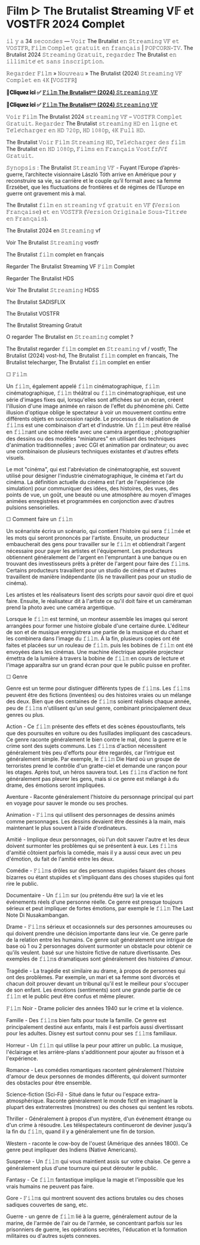 # 𝔽ilm ▷ The Brutalist 𝐒treaming V𝔽 et VO𝐒T𝔽R 2024 𝐂omplet
𝚒𝚕 𝚢 𝚊 34 𝚜𝚎𝚌𝚘𝚗𝚍𝚎𝚜 — 𝚅𝚘𝚒𝚛 The Brutalist 𝚎𝚗 𝚂𝚝𝚛𝚎𝚊𝚖𝚒𝚗𝚐 𝚅𝙵 𝚎𝚝 𝚅𝙾𝚂𝚃𝙵𝚁, 𝙵𝚒𝚕𝚖 𝙲𝚘𝚖𝚙𝚕𝚎𝚝 𝚐𝚛𝚊𝚝𝚞𝚒𝚝 𝚎𝚗 𝚏𝚛𝚊𝚗𝚌̧𝚊𝚒𝚜 | 𝙿𝙾𝙿𝙲𝙾𝚁𝙽-𝚃𝚅. The Brutalist 2024 𝚂𝚝𝚛𝚎𝚊𝚖𝚒𝚗𝚐 𝙶𝚛𝚊𝚝𝚞𝚒𝚝, 𝚛𝚎𝚐𝚊𝚛𝚍𝚎𝚛 The Brutalist 𝚎𝚗 𝚒𝚕𝚕𝚒𝚖𝚒𝚝𝚎́ 𝚎𝚝 𝚜𝚊𝚗𝚜 𝚒𝚗𝚜𝚌𝚛𝚒𝚙𝚝𝚒𝚘𝚗.

𝚁𝚎𝚐𝚊𝚛𝚍𝚎𝚛 𝙵𝚒𝚕𝚖 » 𝙽𝚘𝚞𝚟𝚎𝚊𝚞 » The Brutalist (2024) 𝚂𝚝𝚛𝚎𝚊𝚖𝚒𝚗𝚐 𝚅𝙵 𝙲𝚘𝚖𝚙𝚕𝚎𝚝 𝚎𝚗 𝟺𝙺 [𝚅𝙾𝚂𝚃𝙵𝚁]

**🔸𝐂𝐥𝐢𝐪𝐮𝐞𝐳 𝐢𝐜𝐢 ✅ [𝙵𝚒𝚕𝚖 The Brutalistᴴᴰ (2024) 𝚂𝚝𝚛𝚎𝚊𝚖𝚒𝚗𝚐 𝚅𝙵](https://t.co/hRjJEEOhGJ)**

**🔸𝐂𝐥𝐢𝐪𝐮𝐞𝐳 𝐢𝐜𝐢 ✅ [𝙵𝚒𝚕𝚖 The Brutalistᴴᴰ (2024) 𝚂𝚝𝚛𝚎𝚊𝚖𝚒𝚗𝚐 𝚅𝙵](https://t.co/hRjJEEOhGJ)**

𝚅𝚘𝚒𝚛 𝙵𝚒𝚕𝚖 The Brutalist 2024 𝚜𝚝𝚛𝚎𝚊𝚖𝚒𝚗𝚐 𝚅𝙵 – 𝚅𝙾𝚂𝚃𝙵𝚁 𝙲𝚘𝚖𝚙𝚕𝚎𝚝 𝙶𝚛𝚊𝚝𝚞𝚒𝚝. 𝚁𝚎𝚐𝚊𝚛𝚍𝚎𝚛 The Brutalist 𝚜𝚝𝚛𝚎𝚊𝚖𝚒𝚗𝚐 𝙷𝙳 𝚎𝚗 𝚕𝚒𝚐𝚗𝚎 𝚎𝚝 𝚃𝚎́𝚕𝚎́𝚌𝚑𝚊𝚛𝚐𝚎𝚛 𝚎𝚗 𝙷𝙳 𝟽𝟸𝟶𝚙, 𝙷𝙳 𝟷𝟶𝟾𝟶𝚙, 𝟺𝙺 𝙵𝚞𝚕𝚕 𝙷𝙳.

The Brutalist 𝚅𝚘𝚒𝚛 𝙵𝚒𝚕𝚖 𝚂𝚝𝚛𝚎𝚊𝚖𝚒𝚗𝚐 𝙷𝙳, 𝚃𝚎́𝚕𝚎́𝚌𝚑𝚊𝚛𝚐𝚎𝚛 𝚍𝚎𝚜 𝚏𝚒𝚕𝚖 The Brutalist 𝚎𝚗 𝙷𝙳 𝟷𝟶𝟾𝟶𝚙, 𝙵𝚒𝚕𝚖𝚜 𝚎𝚗 𝙵𝚛𝚊𝚗𝚌̧𝚊𝚒𝚜 𝚅𝚘𝚜𝚝𝚏𝚛/𝚅𝚏 𝙶𝚛𝚊𝚝𝚞𝚒𝚝.

𝚂𝚢𝚗𝚘𝚙𝚜𝚒𝚜 : The Brutalist 𝚂𝚝𝚛𝚎𝚊𝚖𝚒𝚗𝚐 𝚅𝙵 - Fuyant l’Europe d’après-guerre, l’architecte visionnaire László Tóth arrive en Amérique pour y reconstruire sa vie, sa carrière et le couple qu’il formait avec sa femme Erzsébet, que les fluctuations de frontières et de régimes de l’Europe en guerre ont gravement mis à mal.

The Brutalist 𝚏𝚒𝚕𝚖 𝚎𝚗 𝚜𝚝𝚛𝚎𝚊𝚖𝚒𝚗𝚐 𝚟𝚏 𝚐𝚛𝚊𝚝𝚞𝚒𝚝 𝚎𝚗 𝚅𝙵 (𝚅𝚎𝚛𝚜𝚒𝚘𝚗 𝙵𝚛𝚊𝚗𝚌̧𝚊𝚒𝚜𝚎) 𝚎𝚝 𝚎𝚗 𝚅𝙾𝚂𝚃𝙵𝚁 (𝚅𝚎𝚛𝚜𝚒𝚘𝚗 𝙾𝚛𝚒𝚐𝚒𝚗𝚊𝚕𝚎 𝚂𝚘𝚞𝚜-𝚃𝚒𝚝𝚛𝚎́𝚎 𝚎𝚗 𝙵𝚛𝚊𝚗𝚌̧𝚊𝚒𝚜).

The Brutalist 2024 en 𝚂𝚝𝚛𝚎𝚊𝚖𝚒𝚗𝚐 vf

Voir The Brutalist 𝚂𝚝𝚛𝚎𝚊𝚖𝚒𝚗𝚐 vostfr

The Brutalist 𝚏𝚒𝚕𝚖 complet en français

Regarder The Brutalist Streaming VF 𝙵𝚒𝚕𝚖 Complet

Regarder The Brutalist HDS

Voir The Brutalist 𝚂𝚝𝚛𝚎𝚊𝚖𝚒𝚗𝚐 HDSS

The Brutalist SADISFLIX

The Brutalist VOSTFR

The Brutalist Streaming Gratuit

O regarder The Brutalist en 𝚂𝚝𝚛𝚎𝚊𝚖𝚒𝚗𝚐 complet ?

The Brutalist regarder 𝚏𝚒𝚕𝚖 complet en 𝚂𝚝𝚛𝚎𝚊𝚖𝚒𝚗𝚐 vf / vostfr, The Brutalist (2024) vost-hd, The Brutalist 𝚏𝚒𝚕𝚖 complet en francais, The Brutalist telecharger, The Brutalist 𝚏𝚒𝚕𝚖 complet en entier

☐ 𝙵𝚒𝚕𝚖

Un 𝚏𝚒𝚕𝚖, également appelé 𝚏𝚒𝚕𝚖 cinématographique, 𝚏𝚒𝚕𝚖 cinématographique, 𝚏𝚒𝚕𝚖 théâtral ou 𝚏𝚒𝚕𝚖 cinématographique, est une série d'images fixes qui, lorsqu'elles sont affichées sur un écran, créent l'illusion d'une image animée en raison de l'effet du phénomène phi. Cette illusion d'optique oblige le spectateur à voir un mouvement continu entre différents objets en succession rapide. Le processus de réalisation de 𝚏𝚒𝚕𝚖s est une combinaison d'art et d'industrie. Un 𝚏𝚒𝚕𝚖 peut être réalisé en 𝚏𝚒𝚕𝚖ant une scène réelle avec une caméra argentique ; photographier des dessins ou des modèles "miniatures" en utilisant des techniques d'animation traditionnelles ; avec CGI et animation par ordinateur; ou avec une combinaison de plusieurs techniques existantes et d'autres effets visuels.

Le mot "cinéma", qui est l'abréviation de cinématographie, est souvent utilisé pour désigner l'industrie cinématographique, le cinéma et l'art du cinéma. La définition actuelle du cinéma est l'art de l'expérience (de simulation) pour communiquer des idées, des histoires, des vues, des points de vue, un goût, une beauté ou une atmosphère au moyen d'images animées enregistrées et programmées en conjonction avec d'autres pulsions sensorielles.

☐ Comment faire un 𝚏𝚒𝚕𝚖

Un scénariste écrira un scénario, qui contient l'histoire qui sera 𝚏𝚒𝚕𝚖ée et les mots qui seront prononcés par l'artiste. Ensuite, un producteur embaucherait des gens pour travailler sur le 𝚏𝚒𝚕𝚖 et obtiendrait l'argent nécessaire pour payer les artistes et l'équipement. Les producteurs obtiennent généralement de l'argent en l'empruntant à une banque ou en trouvant des investisseurs prêts à prêter de l'argent pour faire des 𝚏𝚒𝚕𝚖s. Certains producteurs travaillent pour un studio de cinéma et d'autres travaillent de manière indépendante (ils ne travaillent pas pour un studio de cinéma).

Les artistes et les réalisateurs lisent des scripts pour savoir quoi dire et quoi faire. Ensuite, le réalisateur dit à l'artiste ce qu'il doit faire et un caméraman prend la photo avec une caméra argentique.

Lorsque le 𝚏𝚒𝚕𝚖 est terminé, un monteur assemble les images qui seront arrangées pour former une histoire globale d'une certaine durée. L'éditeur de son et de musique enregistrera une partie de la musique et du chant et les combinera dans l'image du 𝚏𝚒𝚕𝚖. À la fin, plusieurs copies ont été faites et placées sur un rouleau de 𝚏𝚒𝚕𝚖. puis les bobines de 𝚏𝚒𝚕𝚖 ont été envoyées dans les cinémas. Une machine électrique appelée projecteur émettra de la lumière à travers la bobine de 𝚏𝚒𝚕𝚖 en cours de lecture et l'image apparaîtra sur un grand écran pour que le public puisse en profiter.

☐ Genre

Genre est un terme pour distinguer différents types de 𝚏𝚒𝚕𝚖s. Les 𝚏𝚒𝚕𝚖s peuvent être des fictions (inventées) ou des histoires vraies ou un mélange des deux. Bien que des centaines de 𝚏𝚒𝚕𝚖s soient réalisés chaque année, peu de 𝚏𝚒𝚕𝚖s n'utilisent qu'un seul genre, combinant principalement deux genres ou plus.

Action - Ce 𝚏𝚒𝚕𝚖 présente des effets et des scènes époustouflants, tels que des poursuites en voiture ou des fusillades impliquant des cascadeurs. Ce genre raconte généralement le bien contre le mal, donc la guerre et le crime sont des sujets communs. Les 𝚏𝚒𝚕𝚖s d'action nécessitent généralement très peu d'efforts pour être regardés, car l'intrigue est généralement simple. Par exemple, le 𝚏𝚒𝚕𝚖 Die Hard où un groupe de terroristes prend le contrôle d'un gratte-ciel et demande une rançon pour les otages. Après tout, un héros sauvera tout. Les 𝚏𝚒𝚕𝚖s d'action ne font généralement pas pleurer les gens, mais si ce genre est mélangé à du drame, des émotions seront impliquées.

Aventure - Raconte généralement l'histoire du personnage principal qui part en voyage pour sauver le monde ou ses proches.

Animation - 𝙵𝚒𝚕𝚖s qui utilisent des personnages de dessins animés comme personnages. Les dessins devaient être dessinés à la main, mais maintenant le plus souvent à l'aide d'ordinateurs.

Amitié - Implique deux personnages, où l'un doit sauver l'autre et les deux doivent surmonter les problèmes qui se présentent à eux. Les 𝚏𝚒𝚕𝚖s d'amitié côtoient parfois la comédie, mais il y a aussi ceux avec un peu d'émotion, du fait de l'amitié entre les deux.

Comédie - 𝙵𝚒𝚕𝚖s drôles sur des personnes stupides faisant des choses bizarres ou étant stupides et s'impliquant dans des choses stupides qui font rire le public.

Documentaire - Un 𝚏𝚒𝚕𝚖 sur (ou prétendu être sur) la vie et les événements réels d'une personne réelle. Ce genre est presque toujours sérieux et peut impliquer de fortes émotions, par exemple le 𝚏𝚒𝚕𝚖 The Last Note Di Nusakambangan.

Drame - 𝙵𝚒𝚕𝚖s sérieux et occasionnels sur des personnes amoureuses ou qui doivent prendre une décision importante dans leur vie. Ce genre parle de la relation entre les humains. Ce genre suit généralement une intrigue de base où 1 ou 2 personnages doivent surmonter un obstacle pour obtenir ce qu'ils veulent. basé sur une histoire fictive de nature divertissante. Des exemples de 𝚏𝚒𝚕𝚖s dramatiques sont généralement des histoires d'amour.

Tragédie - La tragédie est similaire au drame, à propos de personnes qui ont des problèmes. Par exemple, un mari et sa femme sont divorcés et chacun doit prouver devant un tribunal qu'il est le meilleur pour s'occuper de son enfant. Les émotions (sentiments) sont une grande partie de ce 𝚏𝚒𝚕𝚖 et le public peut être confus et même pleurer.

𝙵𝚒𝚕𝚖 Noir - Drame policier des années 1940 sur le crime et la violence.

Famille - Des 𝚏𝚒𝚕𝚖s bien faits pour toute la famille. Ce genre est principalement destiné aux enfants, mais il est parfois aussi divertissant pour les adultes. Disney est surtout connu pour ses 𝚏𝚒𝚕𝚖s familiaux.

Horreur - Un 𝚏𝚒𝚕𝚖 qui utilise la peur pour attirer un public. La musique, l'éclairage et les arrière-plans s'additionnent pour ajouter au frisson et à l'expérience.

Romance - Les comédies romantiques racontent généralement l'histoire d'amour de deux personnes de mondes différents, qui doivent surmonter des obstacles pour être ensemble.

Science-fiction (Sci-Fi) - Situé dans le futur ou l'espace extra-atmosphérique. Raconte généralement le monde fictif en imaginant la plupart des extraterrestres (monstres) ou des choses qui sentent les robots.

Thriller - Généralement à propos d'un mystère, d'un événement étrange ou d'un crime à résoudre. Les téléspectateurs continueront de deviner jusqu'à la fin du 𝚏𝚒𝚕𝚖, quand il y a généralement une fin de torsion.

Western - raconte le cow-boy de l'ouest (Amérique des années 1800). Ce genre peut impliquer des Indiens (Native Americans).

Suspense - Un 𝚏𝚒𝚕𝚖 qui vous maintient assis sur votre chaise. Ce genre a généralement plus d'une tournure qui peut dérouter le public.

Fantasy - Ce 𝚏𝚒𝚕𝚖 fantastique implique la magie et l'impossible que les vrais humains ne peuvent pas faire.

Gore - 𝙵𝚒𝚕𝚖s qui montrent souvent des actions brutales ou des choses sadiques couvertes de sang, etc.

Guerre - un genre de 𝚏𝚒𝚕𝚖 lié à la guerre, généralement autour de la marine, de l'armée de l'air ou de l'armée, se concentrant parfois sur les prisonniers de guerre, les opérations secrètes, l'éducation et la formation militaires ou d'autres sujets connexes.
